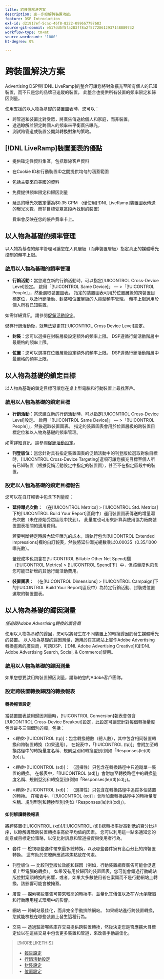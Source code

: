 ```yaml
---
title: 跨裝置解決方案
description: 進一步瞭解跨裝置功能。
feature: DSP Introduction
exl-id: d21917ef-5cac-46f8-8222-099667797683
source-git-commit: e517dd5f5fa283ff8a2f57728612937148889732
workflow-type: tm+mt
source-wordcount: '1000'
ht-degree: 0%

---
```


# 跨裝置解決方案

Advertising DSP與[!DNL LiveRamp]的整合可讓您將對象擴充至所有個人的已知裝置，而不只是您的品牌已追蹤的裝置。 此整合也提供所有裝置的頻率限定和歸因測量。

使用支援的以人物為基礎的裝置圖表時，您可以：

* 跨管道和裝置比對受眾，將廣告傳送給個人和家庭，而非裝置。
* 透過瞭解並限定跨個人的頻率來平衡廣告曝光。
* 測試跨管道或裝置公開與轉換對象的策略。

## [!DNL LiveRamp]裝置圖表的優點

* 提供確定性資料集區，包括離線客戶資料

* 在Cookie ID和行動裝置ID之間提供均勻的涵蓋範圍

* 包括主要來自美國的資料

* 免費提供頻率限定和歸因測量

* 延長的曝光次數定價為$0.35 CPM （僅使用[!DNL LiveRamp]裝置圖表傳送的曝光次數，而非目標受眾區段內找到的裝置）

  費率會反映在您的帳戶費率卡上。

## 以人物為基礎的頻率管理

以人物為基礎的頻率管理可讓您在人員層級（而非裝置層級）指定真正的媒體曝光控制的頻率上限。

### 啟用以人物為基礎的頻率管理

* **行銷活動：**&#x200B;當您建立新的行銷活動時，可以指定[!UICONTROL Cross-Device Level]設定。 啟用「[!UICONTROL Same Device]」 — >「[!UICONTROL People]」，然後選取裝置圖表。 指定的裝置圖表可用於位置層級的跨裝置目標定位，以及行銷活動、封裝和位置層級的人員型頻率管理。 頻率上限適用於個人所有已知裝置。

如需詳細資訊，請參閱[促銷活動設定](/help/dsp/campaign-management/campaigns/campaign-settings.md)。

儲存行銷活動後，就無法變更其[!UICONTROL Cross Device Level]設定。

* **封裝：**&#x200B;您可以選擇在封裝層級設定額外的頻率上限。 DSP遵循行銷活動階層中最嚴格的頻率上限。

* **位置：**&#x200B;您可以選擇在位置層級設定額外的頻率上限。 DSP遵循行銷活動階層中最嚴格的頻率上限。

## 以人物為基礎的鎖定目標

以人物為基礎的鎖定目標可讓您在桌上型電腦和行動裝置上尋找客戶。

### 啟用以人物為基礎的鎖定目標

* **行銷活動：**&#x200B;當您建立新的行銷活動時，可以指定[!UICONTROL Cross-Device Level]設定。 啟用「[!UICONTROL Same Device]」 — >「[!UICONTROL People]」，然後選取裝置圖表。 指定的裝置圖表會用於位置層級的跨裝置目標定位和以人物為基礎的頻率管理。

如需詳細資訊，請參閱[促銷活動設定](/help/dsp/campaign-management/campaigns/campaign-settings.md)。

* **刊登版位：**&#x200B;當您針對具有指定裝置圖表的促銷活動中的刊登版位選取對象目標時，[!UICONTROL Cross-Device Targeting]選項可讓您擴充目標至個人所有已知裝置（根據促銷活動設定中指定的裝置圖），甚至不在指定區段中的裝置。

### 設定以人物為基礎的鎖定目標報告

您可以在自訂報表中包含下列量度：

* **延伸曝光次數：** （在[!UICONTROL Metrics] > [!UICONTROL Std. Metrics]下的[!UICONTROL Build Your Report]區段中）運用裝置圖表傳送的增量曝光次數（未在原始受眾區段中找到）。 此量度也可用來計算與使用協力廠商裝置圖表相關的適用費用。

  若要判斷特定時段內延伸曝光的成本，請執行包含[!UICONTROL Extended Impressions]欄的自訂報表，然後將延伸曝光總數乘以$0.00035 （$0.35/1000曝光數）。

  彙總成本也包含在[!UICONTROL Billable Other Net Spend]欄（[!UICONTROL Metrics] > [!UICONTROL Spend]下）中，但該量度也包含您可能已新增的其他行銷活動費用。

* **裝置圖表：** （在[!UICONTROL Dimensions] > [!UICONTROL Campaign]下的[!UICONTROL Build Your Report]區段中）為特定行銷活動、封裝或位置選取的裝置圖表。

## 以人物為基礎的歸因測量

*僅追蹤Adobe Advertising轉換的廣告商*

使用以人物為基礎的歸因，您可以將發生在不同裝置上的轉換歸因於發生媒體曝光的裝置。 以人物為基礎的歸因測量，適用於在其網站上實作Adobe Advertising轉換畫素的廣告商，可跨DSP、[!DNL Adobe Advertising Creative]和[!DNL Adobe Advertising Search, Social, & Commerce]使用。

### 啟用以人物為基礎的歸因測量

如果您想要啟用跨裝置歸因測量，請聯絡您的Adobe客戶團隊。

### 設定跨裝置轉換歸因的轉換報表

#### 轉換報表設定

當裝置圖表啟用歸因測量時，[!UICONTROL Conversion]報表會包含[!UICONTROL Cross-Device Breakout]設定，此設定可讓您針對每個轉換量度包含最多三個個別的欄，包括：

* &lt;*轉換*>[!UICONTROL (tp)]：包含轉換總數（總人數），其中包含相同裝置轉換和跨裝置轉換（如果適用）。 在報表中，「[!UICONTROL (tp)]」會附加至轉換路徑中的轉換量度名稱、規則型別和轉換型別(例如「Responses(le)(tl)(tp)」)。

* &lt;*轉換*>[!UICONTROL (sd)]： （選擇性）只包含在轉換路徑中只追蹤單一裝置的轉換。 在報表中，「[!UICONTROL (sd)]」會附加至轉換路徑中的轉換量度名稱、規則型別和轉換型別(例如「Responses(le)(tl)(sd)」)。

* &lt;*轉換*>[!UICONTROL (xd)]： （選擇性）只包含在轉換路徑中追蹤多個裝置的轉換。 在報表中，「[!UICONTROL (xd)]」會附加至轉換路徑中的轉換量度名稱、規則型別和轉換型別(例如「Responses(le)(tl)(xd)」)。

#### 如何解讀轉換報表

將跨裝置([!UICONTROL (xd)]/[!UICONTROL (tl)])總轉換率從高到低的百分比排序，以瞭解導致跨裝置轉換率高於平均值的因素。 您可以利用這一點來通知您的創意或目標定位策略，以便比對訊息和管道投資與使用者行為。

* 套件 — 檢視哪些套件帶來最多總轉換，以及哪些套件擁有高百分比的跨裝置轉換。 這有助於您瞭解應該將焦點放在何處。

* 刊登版位 — 比較刊登版位效能和歸因（例如，行動裝置網頁廣告可能會促進桌上型電腦的轉換）。 如果沒有用於歸因的裝置圖表，您可能會錯過行動網站版位對案頭轉換的影響，或者，如果大多數使用者在案頭而不是行動網站上轉換，該影響可能會被掩蓋。

* 廣告 — 探索哪些廣告可帶來較高的轉換率，並量化其價值以及在Web瀏覽器和行動應用程式環境中的影響。

* 網站 — 跨網站最佳化，而非完全手動排除網站。 如果網站進行跨裝置轉換，您就能檢視在哪些裝置上發生這種行為。

* 交易 — 透過驗證哪些庫存交易提供跨裝置轉換，然後決定您是否應擴大目標定位以在這些交易中包含更多裝置和管道，來改善手動最佳化。

>[!MORELIKETHIS]
>
>* [報告設定](/help/dsp/reports/report-settings.md)
>* [行銷活動設定](/help/dsp/campaign-management/campaigns/campaign-settings.md)
>* [封裝設定](/help/dsp/campaign-management/packages/package-settings.md)
>* [位置設定](/help/dsp/campaign-management/placements/placement-settings.md)
